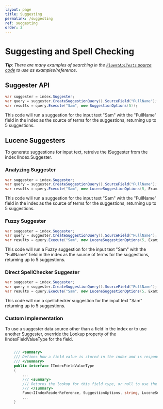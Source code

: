 ```yaml
---
layout: page
title: Suggesting
permalink: /suggesting
ref: suggesting
order: 2
---
```

Suggesting and Spell Checking
===

_**Tip**: There are many examples of searching in the [`FluentApiTests` source code](https://github.com/Shazwazza/Examine/blob/master/src/Examine.Test/Lucene/Suggest/SuggesterApiTests.cs) to use as examples/reference._

## Suggester API

```cs
var suggester = index.Suggester;
var query = suggester.CreateSuggestionQuery().SourceField("FullName");
var results = query.Execute("Sam", new SuggestionOptions(5));
```

This code will run a suggestion for the input text "Sam" with the "FullName" field in the index as the source of terms for the suggestions, returning up to 5 suggestions.

## Lucene Suggesters

To generate suggestions for input text, retreive the ISuggester from the index IIndex.Suggester.

### Analyzing Suggester

```cs
var suggester = index.Suggester;
var query = suggester.CreateSuggestionQuery().SourceField("FullName");
var results = query.Execute("Sam", new LuceneSuggestionOptions(5, ExamineLuceneSuggesterNames.AnalyzingSuggester));
```

This code will run a suggestion for the input text "Sam" with the "FullName" field in the index as the source of terms for the suggestions, returning up to 5 suggestions.

### Fuzzy Suggester

```cs
var suggester = index.Suggester;
var query = suggester.CreateSuggestionQuery().SourceField("FullName");
var results = query.Execute("Sam", new LuceneSuggestionOptions(5, ExamineLuceneSuggesterNames.FuzzySuggester));
```

This code will run a Fuzzy suggestion for the input text "Sam" with the "FullName" field in the index as the source of terms for the suggestions, returning up to 5 suggestions.

### Direct SpellChecker Suggester

```cs
var suggester = index.Suggester;
var query = suggester.CreateSuggestionQuery().SourceField("FullName");
var results = query.Execute("Sam", new LuceneSuggestionOptions(5, ExamineLuceneSuggesterNames.DirectSpellChecker));
```

This code will run a spellchecker suggestion for the input text "Sam" returning up to 5 suggestions.

### Custom Implementation

To use a suggester data source other than a field in the index or to use another Suggester, override the Lookup property of the IIndexFieldValueType for the field.

```cs

    /// <summary>
    /// Defines how a field value is stored in the index and is responsible for generating a query for the field when a managed query is used
    /// </summary>
    public interface IIndexFieldValueType
    {
        ...
        /// <summary>
        /// Returns the lookup for this field type, or null to use the default
        /// </summary>
        Func<IIndexReaderReference, SuggestionOptions, string, LuceneSuggestionResults> Lookup { get; }
        ...
    }
```
